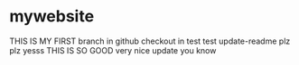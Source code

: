 # mywebsite
THIS IS MY FIRST branch in github checkout in test test update-readme plz plz yesss
THIS IS SO GOOD
very nice update you know